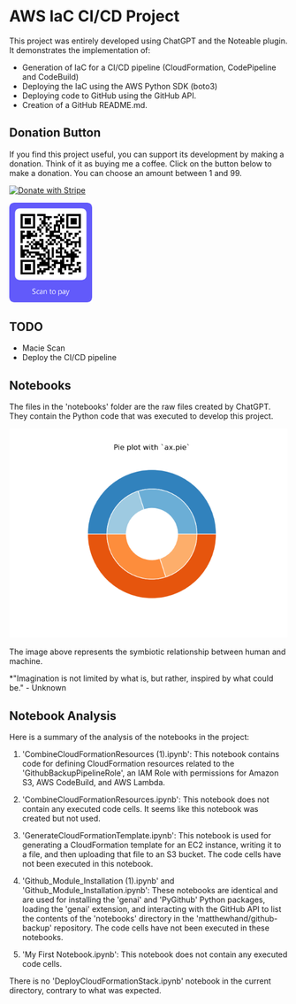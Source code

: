 
# AWS IaC CI/CD Project

This project was entirely developed using ChatGPT and the Noteable plugin. It demonstrates the implementation of:

- Generation of IaC for a CI/CD pipeline (CloudFormation, CodePipeline and CodeBuild)
- Deploying the IaC using the AWS Python SDK  (boto3)
- Deploying code to GitHub using the GitHub API.
- Creation of a GitHub README.md.

## Donation Button

If you find this project useful, you can support its development by making a donation. Think of it as buying me a coffee. Click on the button below to make a donation. You can choose an amount between 1 and 99.

[![Donate with Stripe](https://img.shields.io/badge/Donate%20with-Stripe-blue.svg)](https://buy.stripe.com/00g14peASeEd7xCcMM)

<img src="https://github.com/matthewhand/stripe-payment/raw/main/qr_00g14peASeEd7xCcMM.png" width="150" />

## TODO

- Macie Scan
- Deploy the CI/CD pipeline

## Notebooks

The files in the 'notebooks' folder are the raw files created by ChatGPT. They contain the Python code that was executed to develop this project.

![Human AI Conflict](https://github.com/matthewhand/stripe-payment/raw/main/human_ai_conflict.png)

The image above represents the symbiotic relationship between human and machine.

*"Imagination is not limited by what is, but rather, inspired by what could be." - Unknown


## Notebook Analysis

Here is a summary of the analysis of the notebooks in the project:

1. 'CombineCloudFormationResources (1).ipynb': This notebook contains code for defining CloudFormation resources related to the 'GithubBackupPipelineRole', an IAM Role with permissions for Amazon S3, AWS CodeBuild, and AWS Lambda.

2. 'CombineCloudFormationResources.ipynb': This notebook does not contain any executed code cells. It seems like this notebook was created but not used.

3. 'GenerateCloudFormationTemplate.ipynb': This notebook is used for generating a CloudFormation template for an EC2 instance, writing it to a file, and then uploading that file to an S3 bucket. The code cells have not been executed in this notebook.

4. 'Github_Module_Installation (1).ipynb' and 'Github_Module_Installation.ipynb': These notebooks are identical and are used for installing the 'genai' and 'PyGithub' Python packages, loading the 'genai' extension, and interacting with the GitHub API to list the contents of the 'notebooks' directory in the 'matthewhand/github-backup' repository. The code cells have not been executed in these notebooks.

5. 'My First Notebook.ipynb': This notebook does not contain any executed code cells.

There is no 'DeployCloudFormationStack.ipynb' notebook in the current directory, contrary to what was expected.
